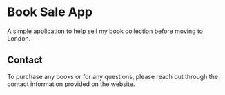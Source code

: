 # Book Sale App

A simple application to help sell my book collection before moving to London.

## Contact

To purchase any books or for any questions, please reach out through the contact information provided on the website.

